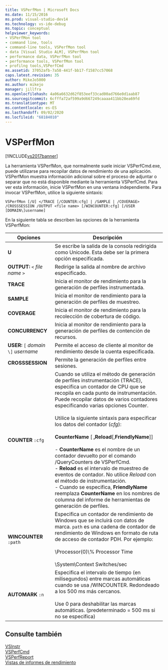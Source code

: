 ```yaml
---
title: VSPerfMon | Microsoft Docs
ms.date: 11/15/2016
ms.prod: visual-studio-dev14
ms.technology: vs-ide-debug
ms.topic: conceptual
helpviewer_keywords:
- VSPerfMon tool
- command line, tools
- command-line tools, VSPerfMon tool
- data [Visual Studio ALM], VSPerfMon tool
- performance data, VSPerfMon tool
- performance tools, VSPerfMon tool
- profilng tools,VSPerfCmd
ms.assetid: 37052afb-7a58-441f-bb17-f1587cc57068
caps.latest.revision: 35
author: MikeJo5000
ms.author: mikejo
manager: jillfra
ms.openlocfilehash: 4a06a6632d62f853eef33cad00ad766e0d1aab87
ms.sourcegitcommit: 6cfffa72af599a9d667249caaaa411bb28ea69fd
ms.translationtype: MT
ms.contentlocale: es-ES
ms.lasthandoff: 09/02/2020
ms.locfileid: "68184010"
---
```

# <a name="vsperfmon"></a>VSPerfMon
[!INCLUDE[vs2017banner](../includes/vs2017banner.md)]

La herramienta VSPerfMon, que normalmente suele iniciar VSPerfCmd.exe, puede utilizarse para recopilar datos de rendimiento de una aplicación. VSPerfMon muestra información adicional sobre el proceso de adjuntar o separar que no está disponible mediante la herramienta VSPerfCmd. Para ver esta información, inicie VSPerfMon en una ventana independiente. Para invocar VSPerfMon, utilice la siguiente sintaxis:  
  
```  
VSPerfMon [/U] </TRACE [/COUNTER:cfg] | /SAMPLE | /COVERAGE> /CROSSSESSION /OUTPUT <file name> [/WINCOUNTER:cfg] [/USER [DOMAIN\]username]  
```  
  
 En la siguiente tabla se describen las opciones de la herramienta VSPerfMon:  
  
|Opciones|Descripción|  
|-------------|-----------------|  
|**U**|Se escribe la salida de la consola redirigida como Unicode.  Esta debe ser la primera opción especificada.|  
|**OUTPUT:** `<` *file name* `>`|Redirige la salida al nombre de archivo especificado.|  
|**TRACE**|Inicia el monitor de rendimiento para la generación de perfiles instrumentada.|  
|**SAMPLE**|Inicia el monitor de rendimiento para la generación de perfiles de muestreo.|  
|**COVERAGE**|Inicia el monitor de rendimiento para la recolección de cobertura de código.|  
|**CONCURRENCY**|Inicia al monitor de rendimiento para la generación de perfiles de contención de recursos.|  
|**USER:** `[` *domain* `\]` *username*|Permite el acceso de cliente al monitor de rendimiento desde la cuenta especificada.|  
|**CROSSSESSION**|Permite la generación de perfiles entre sesiones.|  
|**COUNTER** `:cfg`|Cuando se utiliza el método de generación de perfiles instrumentación (TRACE), especifica un contador de CPU que se recopila en cada punto de instrumentación. Puede recopilar datos de varios contadores especificando varias opciones Counter.<br /><br /> Utilice la siguiente sintaxis para especificar los datos del contador (*cfg*):<br /><br /> **CounterName** [ **,Reload**[,**FriendlyName**]]<br /><br /> -   **CounterName** es el nombre de un contador devuelto por el comando /QueryCounters de VSPerfCmd.<br />-   **Reload** es el intervalo de muestreo de eventos de contador. No utilice *Reload* con el método de instrumentación.<br />-   Cuando se especifica, **FriendlyName** reemplaza **CounterName** en los nombres de columna del informe de herramientas de generación de perfiles.|  
|**WINCOUNTER** `:path`|Especifica un contador de rendimiento de Windows que se incluirá con datos de marca. `path` es una cadena de contador de rendimiento de Windows en formato de ruta de acceso de contador PDH. Por ejemplo:<br /><br /> \Processor(0)\\% Processor Time<br /><br /> \System\Context Switches/sec|  
|**AUTOMARK** `:n`|Especifica el intervalo de tiempo (en milisegundos) entre marcas automáticas cuando se usa /WINCOUNTER. Redondeado a los 500 ms más cercanos.<br /><br /> Use 0 para deshabilitar las marcas automáticas. (predeterminado = 500 ms si no se especifica)|  
  
## <a name="see-also"></a>Consulte también  
 [VSInstr](../profiling/vsinstr.md)   
 [VSPerfCmd](../profiling/vsperfcmd.md)   
 [VSPerfReport](../profiling/vsperfreport.md)   
 [Vistas de informes de rendimiento](../profiling/performance-report-views.md)
